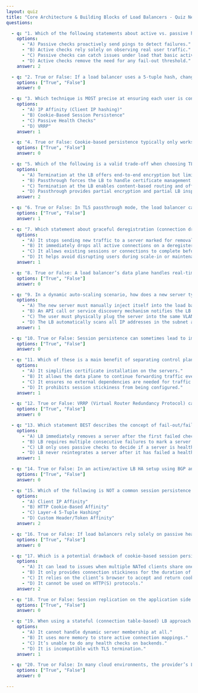 ```yaml
---
layout: quiz
title: "Core Architecture & Building Blocks of Load Balancers - Quiz New"
questions:

  - q: "1. Which of the following statements about active vs. passive health checks is correct?"
    options:
      - "A) Passive checks proactively send pings to detect failures."
      - "B) Active checks rely solely on observing real user traffic."
      - "C) Passive checks can catch issues under load that basic active probes might miss."
      - "D) Active checks remove the need for any fail-out threshold."
    answer: 2

  - q: "2. True or False: If a load balancer uses a 5-tuple hash, changing the source port on a new connection can lead to a different backend server."
    options: ["True", "False"]
    answer: 0

  - q: "3. Which technique is MOST precise at ensuring each user is consistently routed to the same server in an HTTP-based application?"
    options:
      - "A) IP Affinity (Client IP hashing)"
      - "B) Cookie-Based Session Persistence"
      - "C) Passive Health Checks"
      - "D) VRRP"
    answer: 1

  - q: "4. True or False: Cookie-based persistence typically only works for HTTP(S) traffic and requires that the client accept cookies."
    options: ["True", "False"]
    answer: 0

  - q: "5. Which of the following is a valid trade-off when choosing TLS termination at the load balancer (LB) versus TLS passthrough?"
    options:
      - "A) Termination at the LB offers end-to-end encryption but limits the LB’s ability to inspect traffic."
      - "B) Passthrough forces the LB to handle certificate management but allows deeper content inspection."
      - "C) Termination at the LB enables content-based routing and offloads encryption from the backend servers."
      - "D) Passthrough provides partial encryption and partial LB inspection capabilities."
    answer: 2

  - q: "6. True or False: In TLS passthrough mode, the load balancer can still insert HTTP cookies for session persistence."
    options: ["True", "False"]
    answer: 1

  - q: "7. Which statement about graceful deregistration (connection draining) is FALSE?"
    options:
      - "A) It stops sending new traffic to a server marked for removal."
      - "B) It immediately drops all active connections on a deregistered server."
      - "C) It allows existing sessions or connections to complete before fully removing a server."
      - "D) It helps avoid disrupting users during scale-in or maintenance events."
    answer: 1

  - q: "8. True or False: A load balancer’s data plane handles real-time packet forwarding, while the control plane handles configuration, health checks, and server registration."
    options: ["True", "False"]
    answer: 0

  - q: "9. In a dynamic auto-scaling scenario, how does a new server typically become available to receive traffic from the load balancer?"
    options:
      - "A) The new server must manually inject itself into the load balancer’s data plane code."
      - "B) An API call or service discovery mechanism notifies the LB’s control plane to register it."
      - "C) The user must physically plug the server into the same VLAN as the LB."
      - "D) The LB automatically scans all IP addresses in the subnet and picks new servers."
    answer: 1

  - q: "10. True or False: Session persistence can sometimes lead to imbalanced load if certain users have significantly heavier usage."
    options: ["True", "False"]
    answer: 0

  - q: "11. Which of these is a main benefit of separating control plane and data plane in load balancers?"
    options:
      - "A) It simplifies certificate installation on the servers."
      - "B) It allows the data plane to continue forwarding traffic even if the control plane is busy or restarted."
      - "C) It ensures no external dependencies are needed for traffic management."
      - "D) It prohibits session stickiness from being configured."
    answer: 1

  - q: "12. True or False: VRRP (Virtual Router Redundancy Protocol) can be used in on-premises setups to enable a shared virtual IP between two load balancer nodes for high availability."
    options: ["True", "False"]
    answer: 0

  - q: "13. Which statement BEST describes the concept of fail-out/fail-in thresholds in health checks?"
    options:
      - "A) LB immediately removes a server after the first failed check."
      - "B) LB requires multiple consecutive failures to mark a server unhealthy, and multiple consecutive successes to mark it healthy again."
      - "C) LB only uses passive checks to decide if a server is healthy."
      - "D) LB never reintegrates a server after it has failed a health check."
    answer: 1

  - q: "14. True or False: In an active/active LB HA setup using BGP anycast, multiple LB instances can advertise the same IP address, allowing traffic to be distributed among them."
    options: ["True", "False"]
    answer: 0

  - q: "15. Which of the following is NOT a common session persistence technique?"
    options:
      - "A) Client IP Affinity"
      - "B) HTTP Cookie-Based Affinity"
      - "C) Layer-4 5-Tuple Hashing"
      - "D) Custom Header/Token Affinity"
    answer: 2

  - q: "16. True or False: If load balancers rely solely on passive health checks, a server that fails during a period of no traffic might stay in rotation undetected."
    options: ["True", "False"]
    answer: 0

  - q: "17. Which is a potential drawback of cookie-based session persistence?"
    options:
      - "A) It can lead to issues when multiple NATed clients share one IP."
      - "B) It only provides connection stickiness for the duration of a single TCP connection."
      - "C) It relies on the client’s browser to accept and return cookies."
      - "D) It cannot be used on HTTP(S) protocols."
    answer: 2

  - q: "18. True or False: Session replication on the application side can sometimes remove the need for sticky sessions at the load balancer."
    options: ["True", "False"]
    answer: 0

  - q: "19. When using a stateful (connection table-based) LB approach for flow hashing, what is one main drawback compared to a stateless hash?"
    options:
      - "A) It cannot handle dynamic server membership at all."
      - "B) It uses more memory to store active connection mappings."
      - "C) It’s unable to do any health checks on backends."
      - "D) It is incompatible with TLS termination."
    answer: 1

  - q: "20. True or False: In many cloud environments, the provider’s LB service handles the HA aspect behind the scenes, so you typically don’t configure VRRP or BGP yourself."
    options: ["True", "False"]
    answer: 0

---
```

